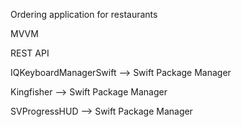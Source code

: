 Ordering application for restaurants

<p> MVVM </p>
<p> REST API </p>
<p> IQKeyboardManagerSwift  --> Swift Package Manager </p>
<p> Kingfisher  --> Swift Package Manager </p>
<p> SVProgressHUD --> Swift Package Manager </p>

